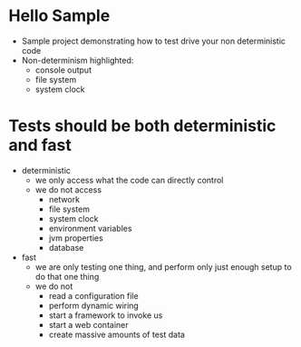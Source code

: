 # Hello Sample
- Sample project demonstrating how to test drive your non deterministic code
- Non-determinism highlighted:
    - console output
    - file system
    - system clock

# Tests should be both deterministic and fast 
- deterministic
    - we only access what the code can directly control
    - we do not access
        - network
        - file system
        - system clock
        - environment variables
        - jvm properties
        - database
- fast
    - we are only testing one thing, and perform only just enough setup to do that one thing
    - we do not
        - read a configuration file
        - perform dynamic wiring
        - start a framework to invoke us
        - start a web container
        - create massive amounts of test data
